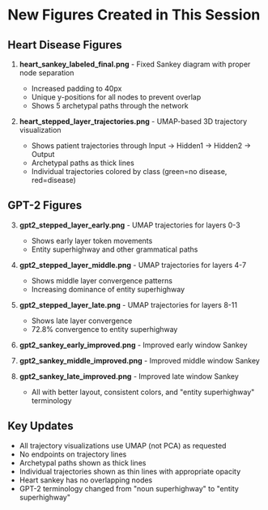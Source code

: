 # New Figures Created in This Session

## Heart Disease Figures

1. **heart_sankey_labeled_final.png** - Fixed Sankey diagram with proper node separation
   - Increased padding to 40px
   - Unique y-positions for all nodes to prevent overlap
   - Shows 5 archetypal paths through the network

2. **heart_stepped_layer_trajectories.png** - UMAP-based 3D trajectory visualization
   - Shows patient trajectories through Input → Hidden1 → Hidden2 → Output
   - Archetypal paths as thick lines
   - Individual trajectories colored by class (green=no disease, red=disease)

## GPT-2 Figures

3. **gpt2_stepped_layer_early.png** - UMAP trajectories for layers 0-3
   - Shows early layer token movements
   - Entity superhighway and other grammatical paths

4. **gpt2_stepped_layer_middle.png** - UMAP trajectories for layers 4-7
   - Shows middle layer convergence patterns
   - Increasing dominance of entity superhighway

5. **gpt2_stepped_layer_late.png** - UMAP trajectories for layers 8-11
   - Shows late layer convergence
   - 72.8% convergence to entity superhighway

6. **gpt2_sankey_early_improved.png** - Improved early window Sankey
7. **gpt2_sankey_middle_improved.png** - Improved middle window Sankey
8. **gpt2_sankey_late_improved.png** - Improved late window Sankey
   - All with better layout, consistent colors, and "entity superhighway" terminology

## Key Updates
- All trajectory visualizations use UMAP (not PCA) as requested
- No endpoints on trajectory lines
- Archetypal paths shown as thick lines
- Individual trajectories shown as thin lines with appropriate opacity
- Heart sankey has no overlapping nodes
- GPT-2 terminology changed from "noun superhighway" to "entity superhighway"